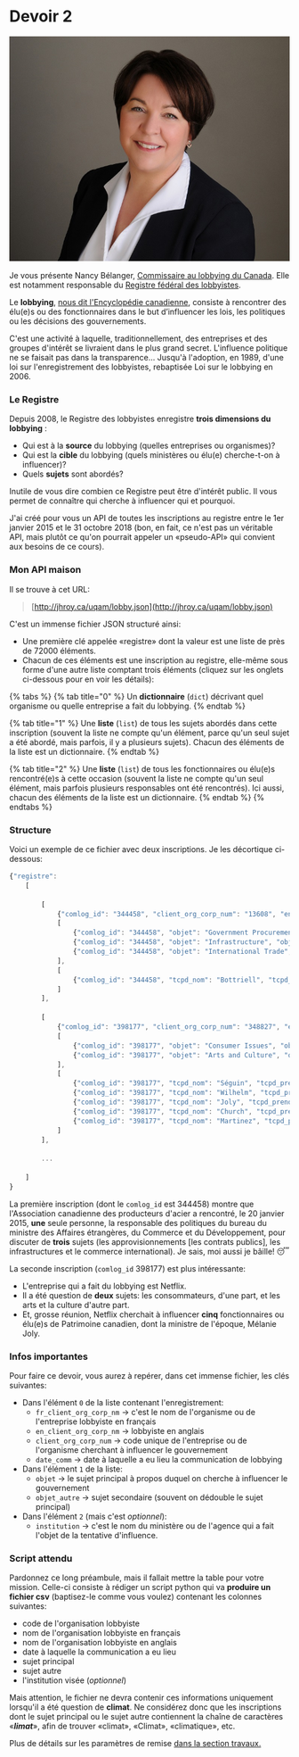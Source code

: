 # Devoir 2

![](../../.gitbook/assets/nbelanger.jpg)

Je vous présente Nancy Bélanger,  [Commissaire au lobbying du Canada](https://lobbycanada.gc.ca/eic/site/012.nsf/fra/h_00000.html). Elle est notamment responsable du [Registre fédéral des lobbyistes](https://lobbycanada.gc.ca/app/secure/ocl/lrs/do/advSrch?lang=fra).

Le **lobbying**, [nous dit l'Encyclopédie canadienne](https://thecanadianencyclopedia.ca/fr/article/lobbying), consiste à rencontrer des élu\(e\)s ou des fonctionnaires dans le but d’influencer les lois, les politiques ou les décisions des gouvernements.

C'est une activité à laquelle, traditionnellement, des entreprises et des groupes d'intérêt se livraient dans le plus grand secret. L'influence politique ne se faisait pas dans la transparence... Jusqu'à l'adoption, en 1989, d'une loi sur l'enregistrement des lobbyistes, rebaptisée Loi sur le lobbying en 2006.

### Le Registre

Depuis 2008, le Registre des lobbyistes enregistre **trois dimensions du lobbying** :

* Qui est à la **source** du lobbying \(quelles entreprises ou organismes\)?
* Qui est la **cible** du lobbying \(quels ministères ou élu\(e\) cherche-t-on à influencer\)?
* Quels **sujets** sont abordés?

Inutile de vous dire combien ce Registre peut être d'intérêt public. Il vous permet de connaître qui cherche à influencer qui et pourquoi.

J'ai créé pour vous un API de toutes les inscriptions au registre entre le 1er janvier 2015 et le 31 octobre 2018 \(bon, en fait, ce n'est pas un véritable API, mais plutôt ce qu'on pourrait appeler un «pseudo-API» qui convient aux besoins de ce cours\).

### Mon API maison

Il se trouve à cet URL:

> [http://jhroy.ca/uqam/lobby.json](http://jhroy.ca/uqam/lobby.json)

C'est un immense fichier JSON structuré ainsi:

* Une première clé appelée «registre» dont la valeur est une liste de près de 72000 éléments.
* Chacun de ces éléments est une inscription au registre, elle-même sous forme d'une autre liste comptant trois éléments \(cliquez sur les onglets ci-dessous pour en voir les détails\):

{% tabs %}
{% tab title="0" %}
Un **dictionnaire** \(`dict`\) décrivant quel organisme ou quelle entreprise a fait du lobbying.
{% endtab %}

{% tab title="1" %}
Une **liste** \(`list`\) de tous les sujets abordés dans cette inscription \(souvent la liste ne compte qu'un élément, parce qu'un seul sujet a été abordé, mais parfois, il y a plusieurs sujets\). Chacun des éléments de la liste est un dictionnaire.
{% endtab %}

{% tab title="2" %}
Une **liste** \(`list`\) de tous les fonctionnaires ou élu\(e\)s rencontré\(e\)s à cette occasion \(souvent la liste ne compte qu'un seul élément, mais parfois plusieurs responsables ont été rencontrés\). Ici aussi, chacun des éléments de la liste est un dictionnaire.
{% endtab %}
{% endtabs %}

### Structure

Voici un exemple de ce fichier avec deux inscriptions. Je les décortique ci-dessous:

```javascript
{"registre":
	[

		[
			{"comlog_id": "344458", "client_org_corp_num": "13608", "en_client_org_corp_nm": "Canadian Steel Producers Association", "fr_client_org_corp_nm": "L'Association canadienne des producteurs d'acier", "declarant_num": "781164", "declarant_nom": "Watkins", "declarant_prenom": "Ron", "date_comm": "2015-01-20", "type_enr": "3", "date_soumission": "2015-01-26", "date_publication": "2015-02-16", "comlog_id_precedent": "null"},
			[
				{"comlog_id": "344458", "objet": "Government Procurement", "objet_autre": "Government Procurement"},
				{"comlog_id": "344458", "objet": "Infrastructure", "objet_autre": "Infrastructure"},
				{"comlog_id": "344458", "objet": "International Trade", "objet_autre": "International Trade"}
			],
			[
				{"comlog_id": "344458", "tcpd_nom": "Bottriell", "tcpd_prenom": "Kyla", "tcpd_titre": "Manager of Policy", "direction_service": "Minister's Office", "institution_autre": "null", "institution": "Foreign Affairs, Trade and Development Canada"}
			]
		],
		
		[
			{"comlog_id": "398177", "client_org_corp_num": "348827", "en_client_org_corp_nm": "Netflix", "fr_client_org_corp_nm": "Netflix", "declarant_num": "908202", "declarant_nom": "Roy", "declarant_prenom": "Louis-Charles", "date_comm": "2017-04-05", "type_enr": "1", "date_soumission": "2017-04-10", "date_publication": "2017-05-15", "comlog_id_precedent": "null"},
			[
				{"comlog_id": "398177", "objet": "Consumer Issues", "objet_autre": "Consumer Issues"},
				{"comlog_id": "398177", "objet": "Arts and Culture", "objet_autre": "Arts and Culture"}
			],
			[
				{"comlog_id": "398177", "tcpd_nom": "Séguin", "tcpd_prenom": "Caroline", "tcpd_titre": "Directrice des politiques", "direction_service": "null", "institution_autre": "null", "institution": "Canadian Heritage (PCH)"},
				{"comlog_id": "398177", "tcpd_nom": "Wilhelm", "tcpd_prenom": "Kelly", "tcpd_titre": "Conseillère, politique", "direction_service": "null", "institution_autre": "null", "institution": "Canadian Heritage (PCH)"},
				{"comlog_id": "398177", "tcpd_nom": "Joly", "tcpd_prenom": "Mélanie", "tcpd_titre": "Ministre du Patrimoine canadien", "direction_service": "null", "institution_autre": "null", "institution": "Canadian Heritage (PCH)"},
				{"comlog_id": "398177", "tcpd_nom": "Church", "tcpd_prenom": "Leslie", "tcpd_titre": "Directrice de cabinet", "direction_service": "null", "institution_autre": "null", "institution": "Canadian Heritage (PCH)"},
				{"comlog_id": "398177", "tcpd_nom": "Martinez", "tcpd_prenom": "Soraya", "tcpd_titre": "Senior Advisor", "direction_service": "null", "institution_autre": "null", "institution": "Canadian Heritage (PCH)"}
			]
		], 

		...
		
	]
}
```

La première inscription \(dont le `comlog_id` est 344458\) montre que l'Association canadienne des producteurs d'acier a rencontré, le 20 janvier 2015, **une** seule personne, la responsable des politiques du bureau du ministre des Affaires étrangères, du Commerce et du Développement, pour discuter de **trois** sujets \(les approvisionnements \[les contrats publics\], les infrastructures et le commerce international\). Je sais, moi aussi je bâille! 😴

La seconde inscription \(`comlog_id` 398177\) est plus intéressante:

* L'entreprise qui a fait du lobbying est Netflix.
* Il a été question de **deux** sujets: les consommateurs, d'une part, et les arts et la culture d'autre part.
* Et, grosse réunion, Netflix cherchait à influencer **cinq** fonctionnaires ou élu\(e\)s de Patrimoine canadien, dont la ministre de l'époque, Mélanie Joly.

### Infos importantes

Pour faire ce devoir, vous aurez à repérer, dans cet immense fichier, les clés suivantes:

* Dans l'élément `0` de la liste contenant l'enregistrement:
  * `fr_client_org_corp_nm` -&gt; c'est le nom de l'organisme ou de l'entreprise lobbyiste en français
  * `en_client_org_corp_nm` -&gt; lobbyiste en anglais
  * `client_org_corp_num` -&gt; code unique de l'entreprise ou de l'organisme cherchant à influencer le gouvernement
  * `date_comm` -&gt; date à laquelle a eu lieu la communication de lobbying
* Dans l'élément `1` de la liste:
  * `objet` -&gt; le sujet principal à propos duquel on cherche à influencer le gouvernement
  * `objet_autre` -&gt; sujet secondaire \(souvent on dédouble le sujet principal\)
* Dans l'élément `2` \(mais c'est _optionnel_\):
  * `institution` -&gt; c'est le nom du ministère ou de l'agence qui a fait l'objet de la tentative d'influence.

### Script attendu

Pardonnez ce long préambule, mais il fallait mettre la table pour votre mission. Celle-ci consiste à rédiger un script python qui va **produire un fichier csv** \(baptisez-le comme vous voulez\) contenant les colonnes suivantes:

* code de l'organisation lobbyiste
* nom de l'organisation lobbyiste en français
* nom de l'organisation lobbyiste en anglais
* date à laquelle la communication a eu lieu
* sujet principal
* sujet autre
* l'institution visée \(_optionnel_\)

Mais attention, le fichier ne devra contenir ces informations uniquement lorsqu'il a été question de **climat**. Ne considérez donc que les inscriptions dont le sujet principal ou le sujet autre contiennent la chaîne de caractères «_**limat**_», afin de trouver «climat», «Climat», «climatique», etc.

Plus de détails sur les paramètres de remise [dans la section travaux.](./#devoir-2) 

